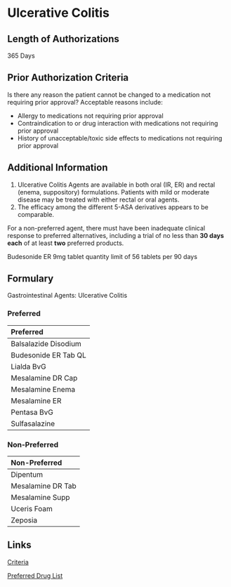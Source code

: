 # Ulcerative Colitis

## Length of Authorizations

365 Days

## Prior Authorization Criteria

Is there any reason the patient cannot be changed to a medication not requiring prior approval? Acceptable reasons include:

-   Allergy to medications not requiring prior approval
-   Contraindication to or drug interaction with medications not requiring prior approval
-   History of unacceptable/toxic side effects to medications not requiring prior approval

## Additional Information

1.  Ulcerative Colitis Agents are available in both oral (IR, ER) and rectal (enema, suppository) formulations. Patients with mild or moderate disease may be treated with either rectal or oral agents.
2.  The efficacy among the different 5-ASA derivatives appears to be comparable.

For a non-preferred agent, there must have been inadequate clinical response to preferred alternatives, including a trial of no less than **30 days each** of at least **two** preferred products.

Budesonide ER 9mg tablet quantity limit of 56 tablets per 90 days

## Formulary

Gastrointestinal Agents: Ulcerative Colitis

### Preferred

| Preferred            |
| :------------------- |
| Balsalazide Disodium |
| Budesonide ER Tab QL |
| Lialda BvG           |
| Mesalamine DR Cap    |
| Mesalamine Enema     |
| Mesalamine ER        |
| Pentasa BvG          |
| Sulfasalazine        |

### Non-Preferred

| Non-Preferred     |
| :---------------- |
| Dipentum          |
| Mesalamine DR Tab |
| Mesalamine Supp   |
| Uceris Foam       |
| Zeposia           |

## Links

[Criteria](https://pharmacy.medicaid.ohio.gov/sites/default/files/20221001_UPDL_Criteria_APPROVED.pdf#page=66)

[Preferred Drug List](https://pharmacy.medicaid.ohio.gov/sites/default/files/20221001_UPDL_APPROVED_.pdf#page=23)
